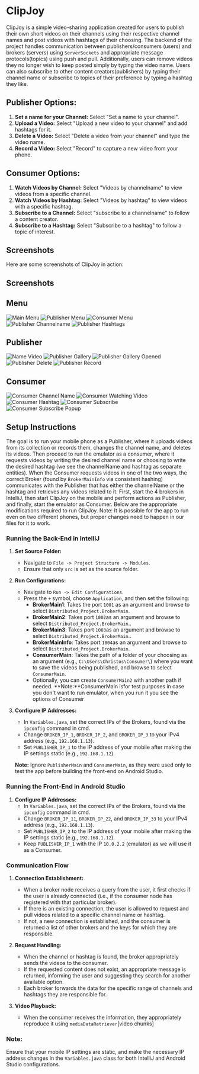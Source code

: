 # ClipJoy

ClipJoy is a simple video-sharing application created for users to publish their own short videos on their channels using their respective channel names 
and post videos with hashtags of their choosing. The backend of the project handles communication between publishers/consumers (users) and brokers (servers) using `ServerSockets` 
and appropriate message protocols(topics) using push and pull. Additionally, users can remove videos they no longer wish to keep posted simply by typing the video name. 
Users can also subscribe to other content creators(publishers) by typing their channel name or subscribe to topics of their preference by typing a hashtag they like.

## Publisher Options:
1. **Set a name for your Channel:** Select "Set a name to your channel".
2. **Upload a Video:** Select "Upload a new video to your channel" and add hashtags for it.
3. **Delete a Video:** Select "Delete a video from your channel" and type the video name.
4. **Record a Video:** Select "Record" to capture a new video from your phone.

## Consumer Options:
1. **Watch Videos by Channel:** Select "Videos by channelname" to view videos from a specific channel.
2. **Watch Videos by Hashtag:** Select "Videos by hashtag" to view videos with a specific hashtag.
3. **Subscribe to a Channel:** Select "subscribe to a channelname" to follow a content creator.
4. **Subscribe to a Hashtag:** Select "Subscribe to a hashtag" to follow a topic of interest.

## Screenshots

Here are some screenshots of ClipJoy in action:
## Screenshots

## Menu
![Main Menu](./images/publisherMenu.jpg) ![Publisher Menu](./images/publisherMenu2.jpg) ![Consumer Menu](./images/consumerMenu.PNG) ![Publisher Channelname](./images/publisherChannel.jpg) ![Publisher Hashtags](./images/publisherAddHashtags.jpg)

## Publisher
![Name Video](./images/publisherName.jpg) ![Publisher Gallery](./images/publisherGallery2.jpg) ![Publisher Gallery Opened](./images/publisherGallery.jpg) ![Publisher Delete](./images/publisherDelete.jpg) ![Publisher Record](./images/publisherRecord1.jpg)

## Consumer
![Consumer Channel Name](./images/consumerChannelName.PNG) ![Consumer Watching Video](./images/consumerHashtagPlaying.PNG) ![Consumer Hashtag](./images/consumerHashtag.PNG) ![Consumer Subscribe](./images/consumerSubscribe.PNG) ![Consumer Subscribe Popup](./images/consumerSubscribePopup.PNG)


## Setup Instructions

The goal is to run your mobile phone as a Publisher, where it uploads videos from its collection or records them, changes the channel name, and deletes its videos. Then proceed to run the emulator as a consumer, where it requests videos by writing the desired channel name or choosing to write the desired hashtag (we see the channelName and hashtag as separate entities). When the Consumer requests videos in one of the two ways, the correct Broker (found by `BrokerMainInfo` via consistent hashing) communicates with the Publisher that has either the channelName or the hashtag and retrieves any videos related to it. First, start the 4 brokers in IntelliJ, then start ClipJoy on the mobile and perform actions as Publisher, and finally, start the emulator as Consumer. Below are the appropriate modifications required to run ClipJoy. Note: It is possible for the app to run even on two different phones, but proper changes need to happen in our files for it to work.

### Running the Back-End in IntelliJ

1. **Set Source Folder:**
   - Navigate to `File -> Project Structure -> Modules`.
   - Ensure that only `src` is set as the source folder.

2. **Run Configurations:**
   - Navigate to `Run -> Edit Configurations`.
   - Press the `+` symbol, choose `Application`, and then set the following:
     - **BrokerMain1**: Takes the port `1001` as an argument and browse to select `Distributed_Project.BrokerMain`.
     - **BrokerMain2**: Takes port `1002`as an argument and browse to select `Distributed_Project.BrokerMain`..
     - **BrokerMain3**: Takes port `1003`as an argument and browse to select `Distributed_Project.BrokerMain`..
     - **BrokerMainInfo**: Takes port `1004`as an argument and browse to select `Distributed_Project.BrokerMain`.
     - **ConsumerMain**: Takes the path of a folder of your choosing as an argument (e.g., `C:\Users\Christos\Consumer\`) where you want to save the videos being published, and browse to select `ConsumerMain`.
     - Optionally, you can create `ConsumerMain2` with another path if needed.
     **Note:**ConsumerMain isfor test purposes in case you don't want to run emulator, when you run it you see the options of Consumer

3. **Configure IP Addresses:**
   - In `Variables.java`, set the correct IPs of the Brokers, found via the `ipconfig` command in cmd.
   - Change `BROKER_IP_1`, `BROKER_IP_2`, and `BROKER_IP_3` to your IPv4 address (e.g., `192.168.1.13`).
   - Set `PUBLISHER_IP_1` to the IP address of your mobile after making the IP settings static (e.g., `192.168.1.12`).

   **Note:** Ignore `PublisherMain` and `ConsumerMain`, as they were used only to test the app before building the front-end on Android Studio.

### Running the Front-End in Android Studio

1. **Configure IP Addresses:**
   - In `Variables.java`, set the correct IPs of the Brokers, found via the `ipconfig` command in cmd.
   - Change `BROKER_IP_11`, `BROKER_IP_22`, and `BROKER_IP_33` to your IPv4 address (e.g., `192.168.1.13`).
   - Set `PUBLISHER_IP_2` to the IP address of your mobile after making the IP settings static (e.g., `192.168.1.12`).
   - Keep `PUBLISHER_IP_1` with the IP `10.0.2.2` (emulator) as we will use it as a Consumer.

### Communication Flow

1. **Connection Establishment:**
   - When a broker node receives a query from the user, it first checks if the user is already connected (i.e., if the consumer node has registered with that particular broker).
   - If there is an existing connection, the user is allowed to request and pull videos related to a specific channel name or hashtag.
   - If not, a new connection is established, and the consumer is returned a list of other brokers and the keys for which they are responsible.

2. **Request Handling:**
   - When the channel or hashtag is found, the broker appropriately sends the videos to the consumer.
   - If the requested content does not exist, an appropriate message is returned, informing the user and suggesting they search for another available option.
   - Each broker forwards the data for the specific range of channels and hashtags they are responsible for.

3. **Video Playback:**
   - When the consumer receives the information, they appropriately reproduce it using `mediaDataRetriever`[video chunks]

### Note:
Ensure that your mobile IP settings are static, and make the necessary IP address changes in the `Variables.java` class for both IntelliJ and Android Studio configurations.
